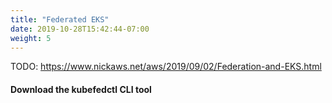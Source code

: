 ```yaml
---
title: "Federated EKS"
date: 2019-10-28T15:42:44-07:00
weight: 5
---
```


TODO:  https://www.nickaws.net/aws/2019/09/02/Federation-and-EKS.html

#### Download the kubefedctl CLI tool
```
```
